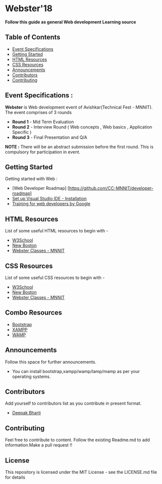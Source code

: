 # Webster'18

<strong> Follow this guide as general Web development Learning source </strong>

## Table of Contents

- [Event Specifications](#EventSpecification)
- [Getting Started](#GettingStarted)
- [HTML Resources](#HTML-Resources)
- [CSS Resources](#CSS-Resources)
- [Announcements](#Announcements)
- [Contributors](#Contributors)
- [Contributing](#Contributing)

## Event Specifications :
<strong>Webster</strong> is Web development event of Avishkar(Technical Fest - MNNIT).
The event comprises of 3 rounds

* <strong>Round 1</strong> - Mid Term Evaluation
* <strong>Round 2</strong> - Interview Round ( Web concepts , Web basics , Application Specific )
* <strong>Round 3</strong> - Final Presentation and Q/A

<strong>NOTE :</strong> There will be an abstract submission before the first round. This is compulsory for participation in event.

## Getting Started

Getting started with Web :
* [Web Developer Roadmap] [https://github.com/CC-MNNIT/developer-roadmap]
* [Set up Visual Studio IDE - Installation](https://code.visualstudio.com/docs/setup/setup-overview)
* [Training for web developers by Google](https://developers.google.com/training/)
<!-- * [Beginners First App](https://developers.google.com/web/fundamentals/codelabs/your-first-pwapp/) -->

## HTML Resources

List of some useful HTML resources to begin with -
* [W3School](https://www.w3schools.com/html/)
* [New Boston](https://www.youtube.com/playlist?list=PL081AC329706B2953)
* [Webster Classes - MNNIT](https://github.com/CC-MNNIT/2018-19-Classes/tree/master/webster-classes)

## CSS Resources

List of some useful CSS resources to begin with -
* [W3School](https://www.w3schools.com/css/default.asp)
* [New Boston](https://www.youtube.com/playlist?list=PL4365CEFCE3DC35D1)
* [Webster Classes - MNNIT](https://github.com/CC-MNNIT/2018-19-Classes/tree/master/webster-classes)

## Combo Resources
* [Bootstrap](https://getbootstrap.com/)
* [XAMPP](https://www.apachefriends.org/download.html)
* [WAMP](https://sourceforge.net/projects/wampserver/)

## Announcements

Follow this space for further announcements.
* You can install bootstrap,xampp/wamp/lamp/mamp as per your operating systems.

## Contributors
 Add yourself to contributors list as you contribute in present format.

* [Deepak Bharti](https://github.com/dbads)

## Contributing

Feel free to contribute to content. Follow the existing Readme.md to add information.Make a pull request !!

## License

This repository is licensed under the MIT License - see the LICENSE.md file for details


